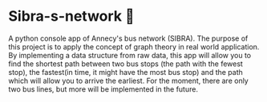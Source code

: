 # Sibra-s-network 🚌
  A python console app of Annecy's bus network (SIBRA). The purpose of this project is to apply the concept of graph theory in real world application.
  By implementing a data structure from raw data, this app will allow you to find the shortest path between two bus stops (the path with the fewest stop), the fastest(in time, it might have the most bus stop) and the path which will allow you to arrive the earliest. For the moment, there are only two bus lines, but more will be implemented in the future. 
